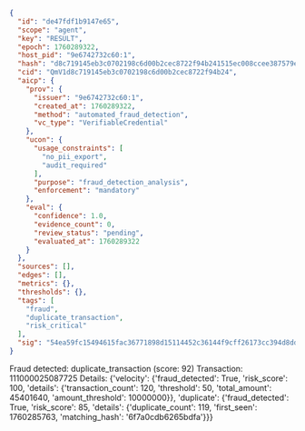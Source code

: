 ```json
{
  "id": "de47fdf1b9147e65",
  "scope": "agent",
  "key": "RESULT",
  "epoch": 1760289322,
  "host_pid": "9e6742732c60:1",
  "hash": "d8c719145eb3c0702198c6d00b2cec8722f94b241515ec008ccee387579ed8ae",
  "cid": "QmV1d8c719145eb3c0702198c6d00b2cec8722f94b24",
  "aicp": {
    "prov": {
      "issuer": "9e6742732c60:1",
      "created_at": 1760289322,
      "method": "automated_fraud_detection",
      "vc_type": "VerifiableCredential"
    },
    "ucon": {
      "usage_constraints": [
        "no_pii_export",
        "audit_required"
      ],
      "purpose": "fraud_detection_analysis",
      "enforcement": "mandatory"
    },
    "eval": {
      "confidence": 1.0,
      "evidence_count": 0,
      "review_status": "pending",
      "evaluated_at": 1760289322
    }
  },
  "sources": [],
  "edges": [],
  "metrics": {},
  "thresholds": {},
  "tags": [
    "fraud",
    "duplicate_transaction",
    "risk_critical"
  ],
  "sig": "54ea59fc15494615fac36771898d15114452c36144f9cff26173cc394d8ddeb9"
}
```

Fraud detected: duplicate_transaction (score: 92)
Transaction: 111000025087725
Details: {'velocity': {'fraud_detected': True, 'risk_score': 100, 'details': {'transaction_count': 120, 'threshold': 50, 'total_amount': 45401640, 'amount_threshold': 10000000}}, 'duplicate': {'fraud_detected': True, 'risk_score': 85, 'details': {'duplicate_count': 119, 'first_seen': 1760285763, 'matching_hash': '6f7a0cdb6265bdfa'}}}